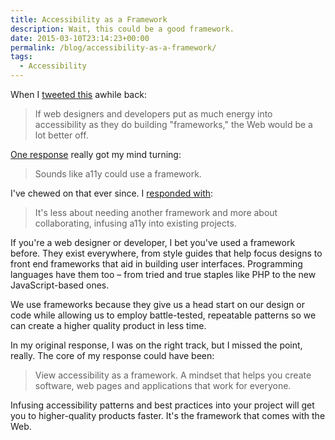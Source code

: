```yaml
---
title: Accessibility as a Framework
description: Wait, this could be a good framework.
date: 2015-03-10T23:14:23+00:00
permalink: /blog/accessibility-as-a-framework/
tags:
  - Accessibility
---
```


When I [tweeted this](https://twitter.com/DavidAKennedy/status/479991228239736832) awhile back:

> If web designers and developers put as much energy into accessibility as they do building "frameworks," the Web would be a lot better off.

[One response](https://twitter.com/woodwardjd/status/479992364392792064) really got my mind turning:

> Sounds like a11y could use a framework.

I've chewed on that ever since. I [responded with](https://twitter.com/DavidAKennedy/status/479993801252286464):

> It's less about needing another framework and more about collaborating, infusing a11y into existing projects.

If you're a web designer or developer, I bet you've used a framework before. They exist everywhere, from style guides that help focus designs to front end frameworks that aid in building user interfaces. Programming languages have them too – from tried and true staples like PHP to the new JavaScript-based ones.

We use frameworks because they give us a head start on our design or code while allowing us to employ battle-tested, repeatable patterns so we can create a higher quality product in less time.

In my original response, I was on the right track, but I missed the point, really. The core of my response could have been:

> View accessibility as a framework. A mindset that helps you create software, web pages and applications that work for everyone.

Infusing accessibility patterns and best practices into your project will get you to higher-quality products faster. It's the framework that comes with the Web.